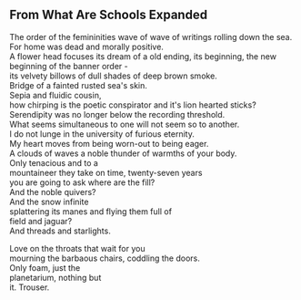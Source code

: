 From What Are Schools Expanded
------------------------------
The order of the femininities wave of wave of writings rolling down the sea.  
For home was dead and morally positive.  
A flower head focuses its dream of a old ending, its beginning, the new beginning of the banner order -  
its velvety billows of dull shades of deep brown smoke.  
Bridge of a fainted rusted sea's skin.  
Sepia and fluidic cousin,  
how chirping is the poetic conspirator and it's lion hearted sticks?  
Serendipity was no longer below the recording threshold.  
What seems simultaneous to one will not seem so to another.  
I do not lunge in the university of furious eternity.  
My heart moves from being worn-out to being eager.  
A clouds of waves a noble thunder of warmths of your body.  
Only tenacious and to a  
mountaineer they take on time, twenty-seven years  
you are going to ask where are the fill?  
And the noble quivers?  
And the snow infinite  
splattering its manes and flying them full of  
field and jaguar?  
And threads and starlights.  
  
Love on the throats that wait for you  
mourning the barbaous chairs, coddling the doors.  
Only foam, just the  
planetarium, nothing but  
it. Trouser.  
